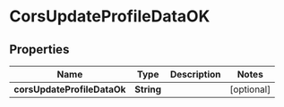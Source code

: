 # CorsUpdateProfileDataOK

## Properties

| Name                        | Type       | Description | Notes      |
| --------------------------- | ---------- | ----------- | ---------- |
| **corsUpdateProfileDataOk** | **String** |             | [optional] |
